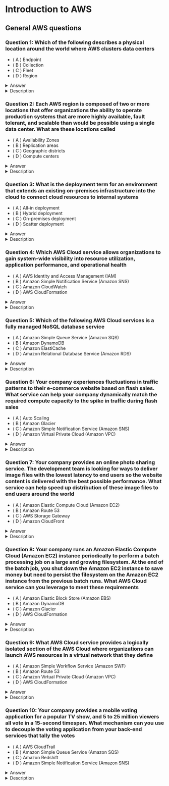 # Introduction to AWS

## General AWS questions

### Question 1: Which of the following describes a physical location around the world where AWS clusters data centers

- ( A ) Endpoint
- ( B ) Collection
- ( C ) Fleet
- ( D ) Region

<details><summary>Answer</summary>
<p>D</p>
</details>
<details><summary>Description</summary>
<p></p>
</details>

### Question 2: Each AWS region is composed of two or more locations that offer organizations the ability to operate production systems that are more highly available, fault tolerant, and scalable than would be possible using a single data center. What are these locations called

- ( A ) Availability Zones
- ( B ) Replication areas
- ( C ) Geographic districts
- ( D ) Compute centers

<details><summary>Answer</summary>
<p>A</p>
</details>
<details><summary>Description</summary>
<p></p>
</details>

### Question 3: What is the deployment term for an environment that extends an existing on-premises infrastructure into the cloud to connect cloud resources to internal systems

- ( A ) All-in deployment
- ( B ) Hybrid deployment
- ( C ) On-premises deployment
- ( D ) Scatter deployment

<details><summary>Answer</summary>
<p>B</p>
</details>
<details><summary>Description</summary>
<p></p>
</details>

### Question 4: Which AWS Cloud service allows organizations to gain system-wide visibility into resource utilization, application performance, and operational health

- ( A ) AWS Identity and Access Management (IAM)
- ( B ) Amazon Simple Notification Service (Amazon SNS)
- ( C ) Amazon CloudWatch
- ( D ) AWS CloudFormation

<details><summary>Answer</summary>
<p>C</p>
</details>
<details><summary>Description</summary>
<p></p>
</details>

### Question 5: Which of the following AWS Cloud services is a fully managed NoSQL database service

- ( A ) Amazon Simple Queue Service (Amazon SQS)
- ( B ) Amazon DynamoDB
- ( C ) Amazon ElastiCache
- ( D ) Amazon Relational Database Service (Amazon RDS)

<details><summary>Answer</summary>
<p>B</p>
</details>
<details><summary>Description</summary>
<p></p>
</details>

### Question 6: Your company experiences fluctuations in traffic patterns to their e-commerce website based on flash sales. What service can help your company dynamically match the required compute capacity to the spike in traffic during flash sales

- ( A ) Auto Scaling
- ( B ) Amazon Glacier
- ( C ) Amazon Simple Notification Service (Amazon SNS)
- ( D ) Amazon Virtual Private Cloud (Amazon VPC)

<details><summary>Answer</summary>
<p>A</p>
</details>
<details><summary>Description</summary>
<p></p>
</details>

### Question 7: Your company provides an online photo sharing service. The development team is looking for ways to deliver image files with the lowest latency to end users so the website content is delivered with the best possible performance. What service can help speed up distribution of these image files to end users around the world

- ( A ) Amazon Elastic Compute Cloud (Amazon EC2)
- ( B ) Amazon Route 53
- ( C ) AWS Storage Gateway
- ( D ) Amazon CloudFront

<details><summary>Answer</summary>
<p>D</p>
</details>
<details><summary>Description</summary>
<p></p>
</details>

### Question 8: Your company runs an Amazon Elastic Compute Cloud (Amazon EC2) instance periodically to perform a batch processing job on a large and growing filesystem. At the end of the batch job, you shut down the Amazon EC2 instance to save money but need to persist the filesystem on the Amazon EC2 instance from the previous batch runs. What AWS Cloud service can you leverage to meet these requirements

- ( A ) Amazon Elastic Block Store (Amazon EBS)
- ( B ) Amazon DynamoDB
- ( C ) Amazon Glacier
- ( D ) AWS CloudFormation

<details><summary>Answer</summary>
<p>C</p>
</details>
<details><summary>Description</summary>
<p></p>
</details>

### Question 9: What AWS Cloud service provides a logically isolated section of the AWS Cloud where organizations can launch AWS resources in a virtual network that they define

- ( A ) Amazon Simple Workflow Service (Amazon SWF)
- ( B ) Amazon Route 53
- ( C ) Amazon Virtual Private Cloud (Amazon VPC)
- ( D ) AWS CloudFormation

<details><summary>Answer</summary>
<p>C</p>
</details>
<details><summary>Description</summary>
<p></p>
</details>

### Question 10: Your company provides a mobile voting application for a popular TV show, and 5 to 25 million viewers all vote in a 15-second timespan. What mechanism can you use to decouple the voting application from your back-end services that tally the votes

- ( A ) AWS CloudTrail
- ( B ) Amazon Simple Queue Service (Amazon SQS)
- ( C ) Amazon Redshift
- ( D ) Amazon Simple Notification Service (Amazon SNS)

<details><summary>Answer</summary>
<p>B</p>
</details>
<details><summary>Description</summary>
<p></p>
</details>
